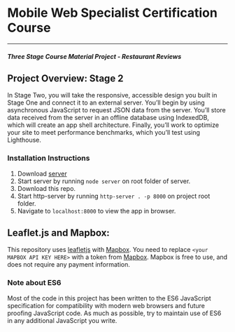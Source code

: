 # Mobile Web Specialist Certification Course
---
#### _Three Stage Course Material Project - Restaurant Reviews_

## Project Overview: Stage 2

 In Stage Two, you will take the responsive, accessible design you built in Stage One and connect it to an external server. You’ll begin by using asynchronous JavaScript to request JSON data from the server. You’ll store data received from the server in an offline database using IndexedDB, which will create an app shell architecture. Finally, you’ll work to optimize your site to meet performance benchmarks, which you’ll test using Lighthouse.



### Installation Instructions 

1. Download <a href="https://github.com/PN1019/mws-restaurant-stage-2">server</a>
2. Start server by running `node server` on root folder of server.
3. Download this repo.
4. Start http-server by running `http-server . -p 8000` on project root folder.
5. Navigate to `localhost:8000` to view the app in browser.

## Leaflet.js and Mapbox:

This repository uses [leafletjs](https://leafletjs.com/) with [Mapbox](https://www.mapbox.com/). You need to replace `<your MAPBOX API KEY HERE>` with a token from [Mapbox](https://www.mapbox.com/). Mapbox is free to use, and does not require any payment information. 

### Note about ES6

Most of the code in this project has been written to the ES6 JavaScript specification for compatibility with modern web browsers and future proofing JavaScript code. As much as possible, try to maintain use of ES6 in any additional JavaScript you write. 



